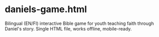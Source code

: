 # daniels-game.html
Bilingual (EN/FI) interactive Bible game for youth teaching faith through Daniel's story. Single HTML file, works offline, mobile-ready.
